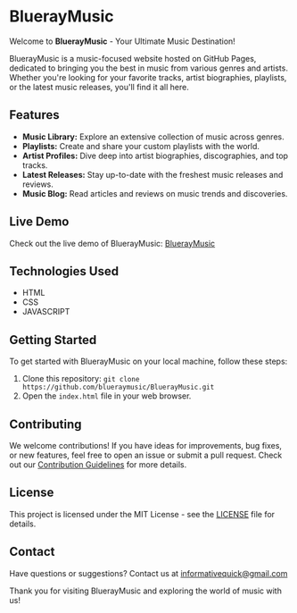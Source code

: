 # BluerayMusic

Welcome to **BluerayMusic** - Your Ultimate Music Destination!

BluerayMusic is a music-focused website hosted on GitHub Pages, dedicated to bringing you the best in music from various genres and artists. Whether you're looking for your favorite tracks, artist biographies, playlists, or the latest music releases, you'll find it all here.

## Features

- **Music Library:** Explore an extensive collection of music across genres.
- **Playlists:** Create and share your custom playlists with the world.
- **Artist Profiles:** Dive deep into artist biographies, discographies, and top tracks.
- **Latest Releases:** Stay up-to-date with the freshest music releases and reviews.
- **Music Blog:** Read articles and reviews on music trends and discoveries.

## Live Demo

Check out the live demo of BluerayMusic: [BluerayMusic](https://blueraymusic.github.io/blueray/)

## Technologies Used

- HTML
- CSS
- JAVASCRIPT

## Getting Started

To get started with BluerayMusic on your local machine, follow these steps:

1. Clone this repository: `git clone https://github.com/blueraymusic/BluerayMusic.git`
2. Open the `index.html` file in your web browser.

## Contributing

We welcome contributions! If you have ideas for improvements, bug fixes, or new features, feel free to open an issue or submit a pull request. Check out our [Contribution Guidelines](CONTRIBUTING.md) for more details.

## License

This project is licensed under the MIT License - see the [LICENSE](LICENSE) file for details.

## Contact

Have questions or suggestions? Contact us at informativequick@gmail.com

Thank you for visiting BluerayMusic and exploring the world of music with us!
